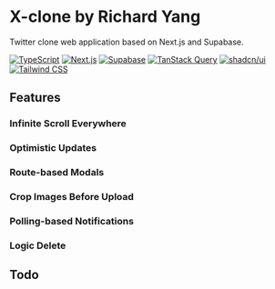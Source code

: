 # X-clone by Richard Yang

Twitter clone web application based on Next.js and Supabase.

[![TypeScript](https://img.shields.io/github/package-json/dependency-version/yyq1025/X-clone/dev/typescript?logo=typescript&logoColor=white&label=TypeScript&color=3178c6)](https://www.typescriptlang.org/)
[![Next.js](https://img.shields.io/github/package-json/dependency-version/yyq1025/X-clone/next?style=flat&logo=nextdotjs&logoColor=white&label=Next.js&color=black)](https://nextjs.org/)
[![Supabase](https://img.shields.io/github/package-json/dependency-version/yyq1025/X-clone/%40supabase%2Fsupabase-js?logo=supabase&logoColor=white&label=Supabase&color=3fcf8e)](https://supabase.com/)
[![TanStack Query](https://img.shields.io/github/package-json/dependency-version/yyq1025/X-clone/%40tanstack%2Freact-query?logo=reactquery&logoColor=white&label=TanStack%20Query&color=ff4154)](https://tanstack.com/query/latest)
[![shadcn/ui](https://img.shields.io/badge/shadcn%2Fui-black?logo=shadcnui)](https://ui.shadcn.com/)
[![Tailwind CSS](https://img.shields.io/github/package-json/dependency-version/yyq1025/X-clone/dev/tailwindcss?logo=tailwindcss&logoColor=white&label=Tailwind%20CSS&color=06b6d4)](https://tailwindcss.com/)

## Features

### Infinite Scroll Everywhere

### Optimistic Updates

### Route-based Modals

### Crop Images Before Upload

### Polling-based Notifications

### Logic Delete

## Todo
